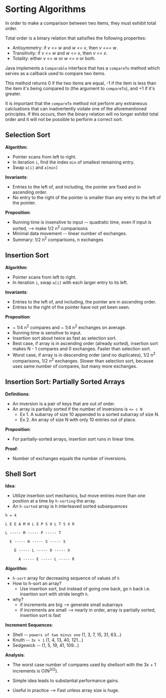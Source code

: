 # Sorting Algorithms

In order to make a comparison between two items, they must exhibit total order.

Total order is a binary relation that satisifies the following properties:
- Antisymmetry: if _v <= w_ and _w <= v_, then _v === w_.
- Transitivity: if _v <= w_ and _w <= x_, then _v <= x_.
- Totality: either _v <= w_ or _w <= v_ or both.

Java implements a `Comparable` interface that has a `compareTo` method which serves as a callback used to compare two items.

This method returns 0 if the two items are equal, -1 if the item is less than the item it's being compared to (the argument to `compareTo`), and +1 if it's greater.

It is important that the `compareTo` method not perform any extraneous calcluations that can inadvertently violate one of the aforementioned principles. If this occurs, then the binary relation will no longer exhibit total order and it will not be possible to perform a correct sort.

## Selection Sort

**Algorithm**:

* Pointer scans from left to right.
* In iteration `i`, find the index `min` of smallest remaining entry.
* Swap `a[i]` and `a[min]`

**Invariants**:

* Entries to the left of, and including, the pointer are fixed and in ascending order.
* No entry to the right of the pointer is smaller than any entry to the left of the pointer.

**Proposition**:

* Running time is insenstive to input -- quadratic time, even if input is sorted, --> make 1/2 n<sup>2</sup> comparisons
* Minimal data movement -- linear number of exchanges.
* Summary: 1/2 n<sup>2</sup> comparisons, n exchanges

## Insertion Sort

**Algorithm**:

* Pointer scans from left to right.
* In iteration `i`, swap `a[i]` with each larger entry to its left.

**Invariants**:

* Entries to the left of, and including, the pointer are in ascending order.
* Entries to the right of the pointer have not yet been seen.

**Proposition**:

* ~ 1/4 n<sup>2</sup> compares and ~ 1/4 n<sup>2</sup> exchanges on average.
* Running time is sensitive to input.
* Insertion sort about twice as fast as selection sort.
* Best case, if array is in ascending order (already sorted), insertion sort makes N - 1 compares and 0 exchanges. Faster than selection sort.
* Worst case, if array is in descending order (and no duplicates), 1/2 n<sup>2</sup> comparisons, 1/2 n<sup>2</sup> exchanges. Slower than selection sort, because uses same number of compares, but many more exchanges.

## Insertion Sort: Partially Sorted Arrays

**Definitions**:

* An inversion is a pair of keys that are out of order.
* An array is partially sorted if the number of inversions is `<= c N`
    * Ex 1. A subarray of size 10 appended to a sorted subarray of size N.
    * Ex 2. An array of size N with only 10 entries out of place.

**Proposition**:

* For partially-sorted arrays, insertion sort runs in linear time.

**Proof**:

* Number of exchanges equals the number of inversions.

## Shell Sort

**Idea**:

* Utilize insertion sort mechanics, but move entries more than one position at a time by `h-sorting` the array.
* An `h-sorted` array is h interleaved sorted subsequences

```
h = 4

L E E A M H L E P S O L T S X R

L ----- M ----- P ----- T

  E ----- H ----- S ----- S

    E ----- L ----- O ----- X

      A ----- E ----- L ----- R
```

**Algorithm**:

* `h-sort` array for decreasing sequence of values of `h`
* How to h-sort an array?
    * Use insertion sort, but instead of going one back, go `h` back i.e. insertion sort with stride length `h`.
* why?
    * if increments are big --> generate small subarrays
    * if increments are small --> nearly in order, array is partially sorted, insertion sort is fast

**Increment Sequences**:

* Shell -- `powers of two minus one` (1, 3, 7, 15, 31, 63...)
* Knuth -- `3x + 1` (1, 4, 13, 40, 121...)
* Sedgewick -- (1, 5, 19, 41, 109...)

**Analysis**:

* The worst case number of compares used by shellsort with the 3x + 1 increments is O(N<sup>3/2</sup>).

* Simple idea leads to substantial performance gains.

* Useful in practice --> Fast unless array size is huge.